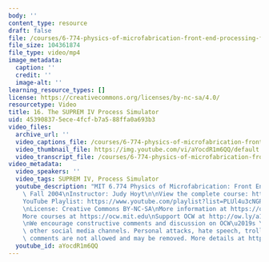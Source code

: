 ```yaml
---
body: ''
content_type: resource
draft: false
file: /courses/6-774-physics-of-microfabrication-front-end-processing-fall-2004/mit6_774f04_lec16_360p_16_9.mp4
file_size: 104361874
file_type: video/mp4
image_metadata:
  caption: ''
  credit: ''
  image-alt: ''
learning_resource_types: []
license: https://creativecommons.org/licenses/by-nc-sa/4.0/
resourcetype: Video
title: 16. The SUPREM IV Process Simulator
uid: 45390837-5ece-4fcf-b7a5-88ffa0a693b3
video_files:
  archive_url: ''
  video_captions_file: /courses/6-774-physics-of-microfabrication-front-end-processing-fall-2004/1NKJGfImNo7J2frWl-c6uyUnCj9X_maol_transcript.webvtt
  video_thumbnail_file: https://img.youtube.com/vi/aYocdR1m6QQ/default.jpg
  video_transcript_file: /courses/6-774-physics-of-microfabrication-front-end-processing-fall-2004/1NKJGfImNo7J2frWl-c6uyUnCj9X_maol_transcript.pdf
video_metadata:
  video_speakers: ''
  video_tags: SUPREM IV, Process Simulator
  youtube_description: "MIT 6.774 Physics of Microfabrication: Front End Processing,\
    \ Fall 2004\nInstructor: Judy Hoyt\n\nView the complete course: https://ocw.mit.edu/courses/6-774-physics-of-microfabrication-front-end-processing-fall-2004/\n\
    YouTube Playlist: https://www.youtube.com/playlist?list=PLUl4u3cNGP61IMhYaHL_x-RzNUIDJD9XK\n\
    \nLicense: Creative Commons BY-NC-SA\nMore information at https://ocw.mit.edu/terms\n\
    More courses at https://ocw.mit.edu\nSupport OCW at http://ow.ly/a1If50zVRlQ\n\
    \nWe encourage constructive comments and discussion on OCW\u2019s YouTube and\
    \ other social media channels. Personal attacks, hate speech, trolling, and inappropriate\
    \ comments are not allowed and may be removed. More details at https://ocw.mit.edu/comments."
  youtube_id: aYocdR1m6QQ
---
```

